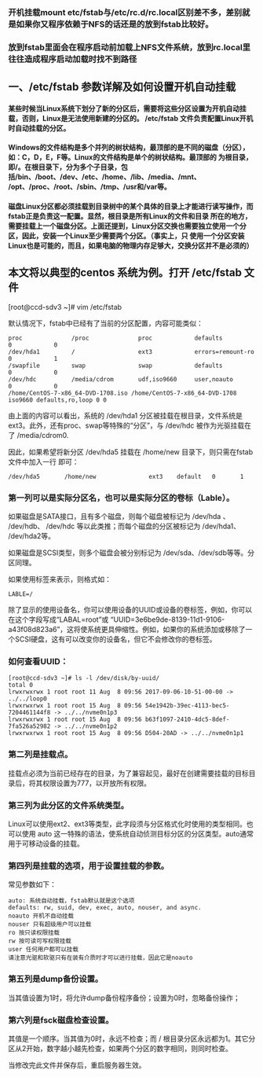 ### 开机挂载mount etc/fstab与/etc/rc.d/rc.local区别差不多，差别就是如果你又程序依赖于NFS的话还是的放到fstab比较好。

### 放到fstab里面会在程序启动前加载上NFS文件系统，放到rc.local里往往造成程序启动加载时找不到路径

## 一、/etc/fstab 参数详解及如何设置开机自动挂载

#### 某些时候当Linux系统下划分了新的分区后，需要将这些分区设置为开机自动挂载，否则，Linux是无法使用新建的分区的。 /etc/fstab 文件负责配置Linux开机时自动挂载的分区。

#### Windows的文件结构是多个并列的树状结构，最顶部的是不同的磁盘（分区），如：C，D，E，F等。Linux的文件结构是单个的树状结构。最顶部的 为根目录，即/。在根目录下，分为多个子目录，包括/bin、/boot、/dev、/etc、/home、/lib、/media、/mnt、 /opt、/proc、/root、/sbin、/tmp、/usr和/var等。

#### 磁盘Linux分区都必须挂载到目录树中的某个具体的目录上才能进行读写操作，而fstab正是负责这一配置。显然，根目录是所有Linux的文件和目录 所在的地方，需要挂载上一个磁盘分区。上面还提到，Linux分区交换也需要独立使用一个分区，因此，安装一个Linux至少需要两个分区。（事实上，只 使用一个分区安装Linux也是可能的，而且，如果电脑的物理内存足够大，交换分区并不是必须的）

 

## 本文将以典型的centos 系统为例。打开 /etc/fstab 文件

[root@ccd-sdv3 ~]# vim /etc/fstab

默认情况下，fstab中已经有了当前的分区配置，内容可能类似：


	proc              /proc              proc            defaults              0            0
	/dev/hda1         /                  ext3            errors=remount-ro     0            1
	/swapfile         swap               swap            defaults              0            0
	/dev/hdc          /media/cdrom       udf,iso9660     user,noauto           0            0
    /home/CentOS-7-x86_64-DVD-1708.iso /home/CentOS-7-x86_64-DVD-1708 iso9660 defaults,ro,loop 0 0

由上面的内容可以看出，系统的 /dev/hda1 分区被挂载在根目录，文件系统是ext3。此外，还有proc、swap等特殊的“分区”，与 /dev/hdc 被作为光驱挂载在了 /media/cdrom0.

因此，如果希望将新分区 /dev/hda5 挂载在 /home/new 目录下，则只需在fstab文件中加入一行
即可：

	/dev/hda5       /home/new               ext3    default   0       1


 

### 第一列可以是实际分区名，也可以是实际分区的卷标（Lable）。

如果磁盘是SATA接口，且有多个磁盘，则每个磁盘被标记为 /dev/hda 、 /dev/hdb、 /dev/hdc 等以此类推；而每个磁盘的分区被标记为 /dev/hda1、 /dev/hda2等。

如果磁盘是SCSI类型，则多个磁盘会被分别标记为 /dev/sda、/dev/sdb等等。分区同理。

如果使用标签来表示，则格式如：

	LABLE=/

除了显示的使用设备名，你可以使用设备的UUID或设备的卷标签，例如，你可以在这个字段写成“LABAL=root”或 “UUID=3e6be9de-8139-11d1-9106-a43f08d823a6”，这将使系统更具伸缩性。例如，如果你的系统添加或移除了一个SCSI硬盘，这有可以改变你的设备名，但它不会修改你的卷标签。

### 如何查看UUID：

	[root@ccd-sdv3 ~]# ls -l /dev/disk/by-uuid/
	total 0
	lrwxrwxrwx 1 root root 11 Aug  8 09:56 2017-09-06-10-51-00-00 -> ../../loop0
	lrwxrwxrwx 1 root root 15 Aug  8 09:56 54e1942b-39ec-4113-bec5-7204461144f8 -> ../../nvme0n1p3
	lrwxrwxrwx 1 root root 15 Aug  8 09:56 b63f1097-2410-4dc5-8def-7fa526a52982 -> ../../nvme0n1p2
	lrwxrwxrwx 1 root root 15 Aug  8 09:56 D504-20AD -> ../../nvme0n1p1


 

### 第二列是挂载点。

挂载点必须为当前已经存在的目录，为了兼容起见，最好在创建需要挂载的目标目录后，将其权限设置为777，以开放所有权限。

 

### 第三列为此分区的文件系统类型。

Linux可以使用ext2、ext3等类型，此字段须与分区格式化时使用的类型相同。也可以使用 auto 这一特殊的语法，使系统自动侦测目标分区的分区类型。auto通常用于可移动设备的挂载。

 

### 第四列是挂载的选项，用于设置挂载的参数。

常见参数如下：

	auto: 系统自动挂载，fstab默认就是这个选项
	defaults: rw, suid, dev, exec, auto, nouser, and async.
	noauto 开机不自动挂载
	nouser 只有超级用户可以挂载
	ro 按只读权限挂载
	rw 按可读可写权限挂载
	user 任何用户都可以挂载
	请注意光驱和软驱只有在装有介质时才可以进行挂载，因此它是noauto

### 第五列是dump备份设置。

当其值设置为1时，将允许dump备份程序备份；设置为0时，忽略备份操作；

### 第六列是fsck磁盘检查设置。

其值是一个顺序。当其值为0时，永远不检查；而 / 根目录分区永远都为1。其它分区从2开始，数字越小越先检查，如果两个分区的数字相同，则同时检查。

当修改完此文件并保存后，重启服务器生效。

